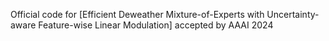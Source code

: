 Official code for [Efficient Deweather Mixture-of-Experts with Uncertainty-aware Feature-wise Linear Modulation] accepted by AAAI 2024
